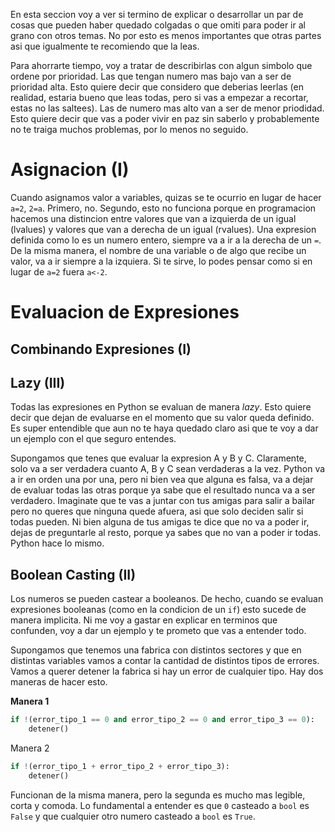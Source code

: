 En esta seccion voy a ver si termino de explicar o desarrollar un par de cosas que pueden haber quedado colgadas o que omiti para poder ir al grano con otros temas. No por esto es menos importantes que otras partes asi que igualmente te recomiendo que la leas.

Para ahorrarte tiempo, voy a tratar de describirlas con algun simbolo que ordene por prioridad. Las que tengan numero mas bajo van a ser de prioridad alta. Esto quiere decir que considero que deberias leerlas (en realidad, estaria bueno que leas todas, pero si vas a empezar a recortar, estas no las saltees). Las de numero mas alto van a ser de menor priodidad. Esto quiere decir que vas a poder vivir en paz sin saberlo y probablemente no te traiga muchos problemas, por lo menos no seguido.

# Asignacion (I)
Cuando asignamos valor a variables, quizas se te ocurrio en lugar de hacer `a=2`, `2=a`. Primero, no. Segundo, esto no funciona porque en programacion hacemos una distincion entre valores que van a izquierda de un igual (lvalues) y valores que van a derecha de un igual (rvalues). Una expresion definida como lo es un numero entero, siempre va a ir a la derecha de un `=`. De la misma manera, el nombre de una variable o de algo que recibe un valor, va a ir siempre a la izquiera. Si te sirve, lo podes pensar como si en lugar de `a=2` fuera `a<-2`.

# Evaluacion de Expresiones

## Combinando Expresiones (I)

## Lazy (III)
Todas las expresiones en Python se evaluan de manera *lazy*. Esto quiere decir que dejan de evaluarse en el momento que su valor queda definido. Es super entendible que aun no te haya quedado claro asi que te voy a dar un ejemplo con el que seguro entendes.

Supongamos que tenes que evaluar la expresion A y B y C. Claramente, solo va a ser verdadera cuanto A, B y C sean verdaderas a la vez. Python va a ir en orden una por una, pero ni bien vea que alguna es falsa, va a dejar de evaluar todas las otras porque ya sabe que el resultado nunca va a ser verdadero. Imaginate que te vas a juntar con tus amigas para salir a bailar pero no queres que ninguna quede afuera, asi que solo deciden salir si todas pueden. Ni bien alguna de tus amigas te dice que no va a poder ir, dejas de preguntarle al resto, porque ya sabes que no van a poder ir todas. Python hace lo mismo.

## Boolean Casting (II)
Los numeros se pueden castear a booleanos. De hecho, cuando se evaluan expresiones booleanas (como en la condicion de un `if`) esto sucede de manera implicita. Ni me voy a gastar en explicar en terminos que confunden, voy a dar un ejemplo y te prometo que vas a entender todo.

Supongamos que tenemos una fabrica con distintos sectores y que en distintas variables vamos a contar la cantidad de distintos tipos de errores. Vamos a querer detener la fabrica si hay un error de cualquier tipo. Hay dos maneras de hacer esto.

**Manera 1**
```Python
if !(error_tipo_1 == 0 and error_tipo_2 == 0 and error_tipo_3 == 0):
    detener()
```

Manera 2
```Python
if !(error_tipo_1 + error_tipo_2 + error_tipo_3):
    detener()
```

Funcionan de la misma manera, pero la segunda es mucho mas legible, corta y comoda. Lo fundamental a entender es que `0` casteado a `bool` es `False` y que cualquier otro numero casteado a `bool` es `True`.
